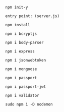 `npm init-y`

`entry point: (server.js)`

`npm install`

`npm i bcryptjs`

`npm i body-parser`

`npm i express`

`npm i jsonwebtoken`

`npm i mongoose`

`npm i passport`

`npm i passport-jwt`

`npm i validator`

`sudo npm i -D nodemon`
